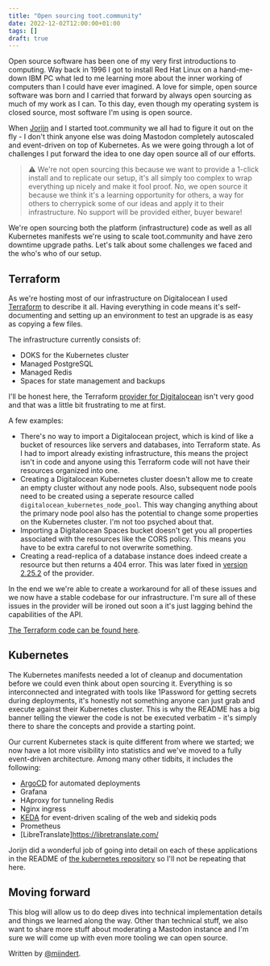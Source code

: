 ```yaml
---
title: "Open sourcing toot.community"
date: 2022-12-02T12:00:00+01:00
tags: []
draft: true
---
```


Open source software has been one of my very first introductions to computing. Way back in 1996 I got to install Red Hat Linux on a hand-me-down IBM PC what led to me learning more about the inner working of computers than I could have ever imagined. A love for simple, open source software was born and I carried that forward by always open sourcing as much of my work as I can. To this day, even though my operating system is closed source, most software I'm using is open source.

<!-- more -->

When [Jorijn](https://toot.community/@jorijn/) and I started toot.community we all had to figure it out on the fly - I don't think anyone else was doing Mastodon completely autoscaled and event-driven on top of Kubernetes. As we were going through a lot of challenges I put forward the idea to one day open source all of our efforts. 

> ⚠️ We're not open sourcing this because we want to provide a 1-click install and to replicate our setup, it's all simply too complex to wrap everything up nicely and make it fool proof. No, we open source it because we think it's a learning opportunity for others, a way for others to cherrypick some of our ideas and apply it to their infrastructure. No support will be provided either, buyer beware!

We're open sourcing both the platform (infrastructure) code as well as all Kubernetes manifests we're using to scale toot.community and have zero downtime upgrade paths. Let's talk about some challenges we faced and the who's who of our setup.

## Terraform

As we're hosting most of our infrastructure on Digitalocean I used [Terraform](https://www.terraform.io/) to describe it all. Having everything in code means it's self-documenting and setting up an environment to test an upgrade is as easy as copying a few files.

The infrastructure currently consists of:

- DOKS for the Kubernetes cluster
- Managed PostgreSQL
- Managed Redis
- Spaces for state management and backups

I'll be honest here, the Terraform [provider for Digitalocean](https://registry.terraform.io/providers/digitalocean/digitalocean/latest) isn't very good and that was a little bit frustrating to me at first. 

A few examples:

- There's no way to import a Digitalocean project, which is kind of like a bucket of resources like servers and databases, into Terraform state. As I had to import already existing infrastructure, this means the project isn't in code and anyone using this Terraform code will not have their resources organized into one.
- Creating a Digitalocean Kubernetes cluster doesn't allow me to create an empty cluster without any node pools. Also, subsequent node pools need to be created using a seperate resource called `digitalocean_kubernetes_node_pool`. This way changing anything about the primary node pool also has the potential to change some properties on the Kubernetes cluster. I'm not too psyched about that.
- Importing a Digitalocean Spaces bucket doesn't get you all properties associated with the resources like the CORS policy. This means you have to be extra careful to not overwrite something.
- Creating a read-replica of a database instance does indeed create a resource but then returns a 404 error. This was later fixed in [version 2.25.2](https://github.com/digitalocean/terraform-provider-digitalocean/issues/906) of the provider.

In the end we we're able to create a workaround for all of these issues and we now have a stable codebase for our infrastructure. I'm sure all of these issues in the provider will be ironed out soon a it's just lagging behind the capabilities of the API.

[The Terraform code can be found here](https://github.com/toot-community/platform).

## Kubernetes

The Kubernetes manifests needed a lot of cleanup and documentation before we could even think about open sourcing it. Everything is so interconnected and integrated with tools like 1Password for getting secrets during deployments, it's honestly not something anyone can just grab and execute against their Kubernetes cluster. This is why the README has a big banner telling the viewer the code is not be executed verbatim - it's simply there to share the concepts and provide a starting point.

Our current Kubernetes stack is quite different from where we started; we now have a lot more visibility into statistics and we've moved to a fully event-driven architecture. Among many other tidbits, it includes the following:

- [ArgoCD](https://argo-cd.readthedocs.io/en/stable/) for automated deployments
- Grafana
- HAproxy for tunneling Redis
- Nginx ingress
- [KEDA](https://keda.sh/) for event-driven scaling of the web and sidekiq pods
- Prometheus 
- [LibreTranslate]https://libretranslate.com/

Jorijn did a wonderful job of going into detail on each of these applications in the README of [the kubernetes repository](https://github.com/toot-community/kubernetes) so I'll not be repeating that here.

## Moving forward

This blog will allow us to do deep dives into technical implementation details and things we learned along the way. Other than technical stuff, we also want to share more stuff about moderating a Mastodon instance and I'm sure we will come up with even more tooling we can open source.

Written by [@mijndert](https://toot.community/@mijndert).